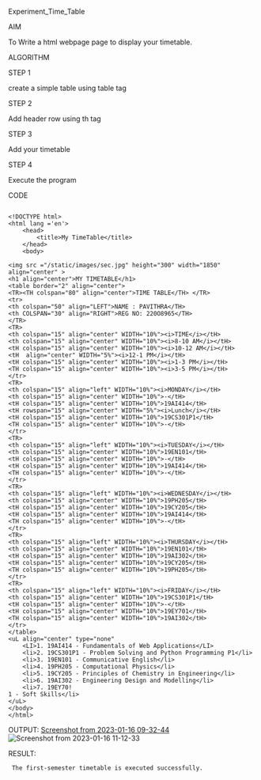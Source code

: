 Experiment_Time_Table

AIM

To Write a html webpage page to display your timetable.

ALGORITHM

STEP 1

create a simple table using table tag

STEP 2


Add header row using th tag

STEP 3

Add your timetable

STEP 4

Execute the program

CODE
```

<!DOCTYPE html>
<html lang ='en'>
    <head>
        <title>My TimeTable</title>
    </head>
    <body>

<img src ="/static/images/sec.jpg" height="300" width="1850" align="center" >
<h1 align="center">MY TIMETABLE</h1>
<table border="2" align="center">
<TR><TH colspan="80" align="center">TIME TABLE</TH> </TR>
<tr>
<th colspan="50" align="LEFT">NAME : PAVITHRA</TH>
<th COLSPAN="30" align="RIGHT">REG NO: 220O8965</TH>
</TR>
<TR>
<th colspan="15" align="center" WIDTH="10%"><i>TIME</i></tH>
<th colspan="15" align="center" WIDTH="10%"><i>8-10 AM</i></tH>
<tH colspan="15" align="center" WIDTH="10%"><i>10-12 AM</i></tH>
<tH  align="center" WIDTH="5%"><i>12-1 PM</i></tH>
<tH colspan="15" align="center" WIDTH="10%"><i>1-3 PM</i></tH>
<TH colspan="15" align="center" WIDTH="10%"><i>3-5 PM</i></tH>
</tr>
<TR>
<th colspan="15" align="left" WIDTH="10%"><i>MONDAY</i></tH>
<th colspan="15" align="center" WIDTH="10%">-</tH>
<tH colspan="15" align="center" WIDTH="10%">19AI414</tH>
<tH rowspan="15" align="center" WIDTH="5%"><i>Lunch</i></tH>
<tH colspan="15" align="center" WIDTH="10%">19CS301P1</tH>
<TH colspan="15" align="center" WIDTH="10%">-</tH>
</tr>
<TR>
<th colspan="15" align="left" WIDTH="10%"><i>TUESDAY</i></tH>
<th colspan="15" align="center" WIDTH="10%">19EN101</tH>
<tH colspan="15" align="center" WIDTH="10%">-</tH>
<tH colspan="15" align="center" WIDTH="10%">19AI414</tH>
<TH colspan="15" align="center" WIDTH="10%">-</tH>
</tr>
<TR>
<th colspan="15" align="left" WIDTH="10%"><i>WEDNESDAY</i></tH>
<th colspan="15" align="center" WIDTH="10%">19PH205</tH>
<tH colspan="15" align="center" WIDTH="10%">19CY205</tH>
<tH colspan="15" align="center" WIDTH="10%">19AI414</tH>
<TH colspan="15" align="center" WIDTH="10%">-</tH>
</tr>
<TR>
<th colspan="15" align="left" WIDTH="10%"><i>THURSDAY</i></tH>
<th colspan="15" align="center" WIDTH="10%">19EN101</tH>
<tH colspan="15" align="center" WIDTH="10%">19AI302</tH>
<tH colspan="15" align="center" WIDTH="10%">19CY205</tH>
<TH colspan="15" align="center" WIDTH="10%">19PH205</tH>
</tr>
<TR>
<th colspan="15" align="left" WIDTH="10%"><i>FRIDAY</i></tH>
<th colspan="15" align="center" WIDTH="10%">19CS301P1</tH>
<tH colspan="15" align="center" WIDTH="10%">-</tH>
<tH colspan="15" align="center" WIDTH="10%">19EY701</tH>
<TH colspan="15" align="center" WIDTH="10%">19AI302</tH>
</tr>
</table>
<uL align="center" type="none"
    <LI>1. 19AI414 - Fundamentals of Web Applications</LI>
    <li>2. 19CS301P1 - Problem Solving and Python Programming P1</li>
    <li>3. 19EN101 - Communicative English</li>
    <li>4. 19PH205 - Computational Physics</li>
    <li>5. 19CY205 - Principles of Chemistry in Engineering</li>
    <li>6. 19AI302 - Engineering Design and Modelling</li>
    <li>7. 19EY70!
1 - Soft Skills</li>
</uL>
</body>
</html>
```
OUTPUT:
[Screenshot from 2023-01-16 09-32-44](https://user-images.githubusercontent.com/118596964/212606933-dfb6042d-c7b8-407e-b7c9-d6830fca1f51.png)
![Screenshot from 2023-01-16 11-12-33](https://user-images.githubusercontent.com/118596964/212606909-168e65a1-d83f-4a01-9878-891ade040034.png)


RESULT:

     The first-semester timetable is executed successfully.



